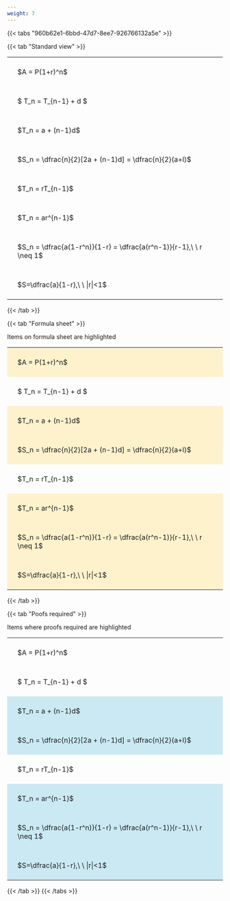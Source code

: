 ```yaml
---
weight: 7
---
```


{{< tabs "960b62e1-6bbd-47d7-8ee7-926766132a5e" >}}

{{< tab "Standard view" >}}

<style type="text/css">
#T_d31c7 th.col_heading {
  text-align: left;
  font-size: 1em;
}
#T_d31c7 td {
  text-align: left;
  font-size: 1em;
  padding: 1.5em;
}
</style>
<table id="T_d31c7">
  <thead>
  </thead>
  <tbody>
    <tr>
      <td id="T_d31c7_row0_col0" class="data row0 col0" >$A = P(1+r)^n$</td>
    </tr>
    <tr>
      <td id="T_d31c7_row1_col0" class="data row1 col0" >$ T_n = T_{n-1} + d $</td>
    </tr>
    <tr>
      <td id="T_d31c7_row2_col0" class="data row2 col0" >$T_n = a + (n-1)d$</td>
    </tr>
    <tr>
      <td id="T_d31c7_row3_col0" class="data row3 col0" >$S_n = \dfrac{n}{2}[2a + (n-1)d] = \dfrac{n}{2}(a+l)$</td>
    </tr>
    <tr>
      <td id="T_d31c7_row4_col0" class="data row4 col0" >$T_n = rT_{n-1}$</td>
    </tr>
    <tr>
      <td id="T_d31c7_row5_col0" class="data row5 col0" >$T_n = ar^{n-1}$</td>
    </tr>
    <tr>
      <td id="T_d31c7_row6_col0" class="data row6 col0" >$S_n = \dfrac{a(1-r^n)}{1-r} = \dfrac{a(r^n-1)}{r-1},\ \  r \neq 1$</td>
    </tr>
    <tr>
      <td id="T_d31c7_row7_col0" class="data row7 col0" >$S=\dfrac{a}{1-r},\ \ |r|<1$</td>
    </tr>
  </tbody>
</table>
{{< /tab >}}

{{< tab "Formula sheet" >}}

Items on formula sheet are highlighted 
<br>
<style type="text/css">
#T_9d44f th.col_heading {
  text-align: left;
  font-size: 1em;
}
#T_9d44f td {
  text-align: left;
  font-size: 1em;
  padding: 1.5em;
}
#T_9d44f_row0_col0, #T_9d44f_row2_col0, #T_9d44f_row3_col0, #T_9d44f_row5_col0, #T_9d44f_row6_col0, #T_9d44f_row7_col0 {
  background-color: rgba(255,194,10, 0.2);
}
#T_9d44f_row1_col0, #T_9d44f_row4_col0 {
  background-color: rgba(0,0,0,0);
}
</style>
<table id="T_9d44f">
  <thead>
  </thead>
  <tbody>
    <tr>
      <td id="T_9d44f_row0_col0" class="data row0 col0" >$A = P(1+r)^n$</td>
    </tr>
    <tr>
      <td id="T_9d44f_row1_col0" class="data row1 col0" >$ T_n = T_{n-1} + d $</td>
    </tr>
    <tr>
      <td id="T_9d44f_row2_col0" class="data row2 col0" >$T_n = a + (n-1)d$</td>
    </tr>
    <tr>
      <td id="T_9d44f_row3_col0" class="data row3 col0" >$S_n = \dfrac{n}{2}[2a + (n-1)d] = \dfrac{n}{2}(a+l)$</td>
    </tr>
    <tr>
      <td id="T_9d44f_row4_col0" class="data row4 col0" >$T_n = rT_{n-1}$</td>
    </tr>
    <tr>
      <td id="T_9d44f_row5_col0" class="data row5 col0" >$T_n = ar^{n-1}$</td>
    </tr>
    <tr>
      <td id="T_9d44f_row6_col0" class="data row6 col0" >$S_n = \dfrac{a(1-r^n)}{1-r} = \dfrac{a(r^n-1)}{r-1},\ \  r \neq 1$</td>
    </tr>
    <tr>
      <td id="T_9d44f_row7_col0" class="data row7 col0" >$S=\dfrac{a}{1-r},\ \ |r|<1$</td>
    </tr>
  </tbody>
</table>
{{< /tab >}}

{{< tab "Poofs required" >}}

Items where proofs required are highlighted 
<br>
<style type="text/css">
#T_17840 th.col_heading {
  text-align: left;
  font-size: 1em;
}
#T_17840 td {
  text-align: left;
  font-size: 1em;
  padding: 1.5em;
}
#T_17840_row0_col0, #T_17840_row1_col0, #T_17840_row4_col0 {
  background-color: rgba(0,0,0,0);
}
#T_17840_row2_col0, #T_17840_row3_col0, #T_17840_row5_col0, #T_17840_row6_col0, #T_17840_row7_col0 {
  background-color: rgba(0,150,200, 0.2);
}
</style>
<table id="T_17840">
  <thead>
  </thead>
  <tbody>
    <tr>
      <td id="T_17840_row0_col0" class="data row0 col0" >$A = P(1+r)^n$</td>
    </tr>
    <tr>
      <td id="T_17840_row1_col0" class="data row1 col0" >$ T_n = T_{n-1} + d $</td>
    </tr>
    <tr>
      <td id="T_17840_row2_col0" class="data row2 col0" >$T_n = a + (n-1)d$</td>
    </tr>
    <tr>
      <td id="T_17840_row3_col0" class="data row3 col0" >$S_n = \dfrac{n}{2}[2a + (n-1)d] = \dfrac{n}{2}(a+l)$</td>
    </tr>
    <tr>
      <td id="T_17840_row4_col0" class="data row4 col0" >$T_n = rT_{n-1}$</td>
    </tr>
    <tr>
      <td id="T_17840_row5_col0" class="data row5 col0" >$T_n = ar^{n-1}$</td>
    </tr>
    <tr>
      <td id="T_17840_row6_col0" class="data row6 col0" >$S_n = \dfrac{a(1-r^n)}{1-r} = \dfrac{a(r^n-1)}{r-1},\ \  r \neq 1$</td>
    </tr>
    <tr>
      <td id="T_17840_row7_col0" class="data row7 col0" >$S=\dfrac{a}{1-r},\ \ |r|<1$</td>
    </tr>
  </tbody>
</table>
{{< /tab >}}
{{< /tabs >}}